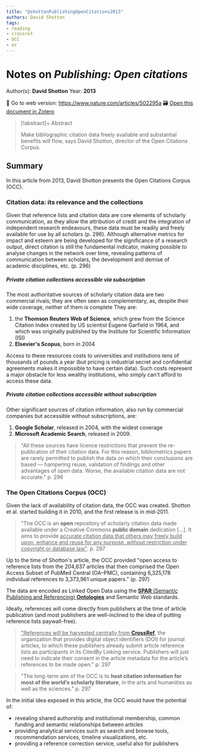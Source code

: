 ```yaml
---
title: "@shottonPublishingOpenCitations2013"
authors: David Shotton
tags:
- reading
- crossref
- OCC
- oc
---
```

# Notes on *Publishing: Open citations*
Author(s): **David Shotton**
Year: **2013**

🔗 Go to web version: https://www.nature.com/articles/502295a
🗃️ [Open this document in Zotero](zotero://select/items/@shottonPublishingOpenCitations2013)

> [!abstract]+ Abstract
>
> Make bibliographic citation data freely available and substantial benefits will flow, says David Shotton, director of the Open Citations Corpus.

## Summary
In this article from 2013, David Shotton presents the Open Citations Corpus (OCC).

### Citation data: its relevance and the collections

Given that reference lists and citation data are core elements of scholarly communication, as they allow the attribution of credit and the integration of independent research endeavours, these data must be readily and freely available for use by all scholars (p. 296). Although alternative metrics for impact and esteem are being developed for the significance of a research output, direct citation is still the fundamental indicator, making possible to analyse changes in the network over time, revealing patterns of communication between scholars, the development and demise of academic disciplines, etc. (p. 296)

##### Private citation collections accessible via subscription

The most authoritative sources of scholarly citation data are two commercial rivals; they are often seen as complementary, as, despite their wide coverage, neither of them is complete They are:
1.  the **Thomson Reuters Web of Science**, which grew from the Science Citation Index created by US scientist Eugene Garfield in 1964, and which was originally published by the Institute for Scientific Information (ISI)
2. **Elsevier's Scopus**, born in 2004

Access to these resources costs to universities and institutions tens of thousands of pounds a year (but pricing is industrial secret and  confidential agreements makes it impossible to have certain data). Such costs represent a major obstacle for less wealthy institutions, who simply can't afford to access these data. 

##### Private citation collections accessible without subscription
Other significant sources of citation information, also run by commercial companies but accessible without subscriptions, are:
1. **Google Scholar**, released in 2004, with the widest coverage
2. **Microsoft Academic Search**, released in 2009.

> "All these sources have licence restrictions that prevent the re-publication of their citation data. For this reason, bibliometrics papers are rarely permitted to publish the data on which their conclusions are based — hampering reuse, validation of findings and other advantages of open data. Worse, the available citation data are not accurate."
> p. 296

### The Open Citations Corpus (OCC)
Given the lack of availability of citation data, the OCC was created. Shotton et al. started building it in 2010, and the first release is in mid-2011. 

> "The OCC is an **open** repository of scholarly citation data made available under a Creative Commons **public domain** dedication [...].  It aims to provide <u>accurate citation data that others may freely build upon, enhance and reuse for any purpose, without restriction under copyright or database law"</u>.
> p. 297

Up to the time of Shotton's article, the OCC provided "open access to reference lists from the 204,637 articles that then comprised the Open Access Subset of PubMed Central (OA–PMC), containing 6,325,178 individual references to 3,373,961 unique papers." (p. 297)

The data are encoded as Linked Open Data using the [**SPAR** (Semantic Publishing and Referencing) **Ontologies**](http://www.sparontologies.net/) and Semantic Web standards. 

Ideally, references will come directly from publishers at the time of article publication (and most publishers are well-inclined to the idea of putting reference lists paywall-free).


> <u>"References will be harvested centrally from [**CrossRef**](https://www.crossref.org/)</u>, the organization that provides digital object identifiers (DOI) for journal articles, to which these publishers already submit article reference lists as participants in its CitedBy Linking service. Publishers will just need to indicate their consent in the article metadata for the article’s references to be made open."
> p. 297


 
> "The long-term aim of the OCC is to **host citation information for most of the world’s scholarly literature**, in the arts and humanities as well as the sciences." 
> p. 297


In the initial idea exposed in this article, the OCC would have the potential of:
* revealing shared authorship and institutional membership, common funding and semantic relationships between articles
* providing analytical services such as search and browse tools, recommendation services, timeline visualizations, etc.
* providing a reference correction service, useful also for publishers